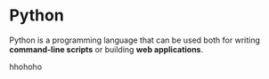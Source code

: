 # Python

Python is a programming language that can be used both for writing **command-line scripts** or building **web applications**.

hhohoho